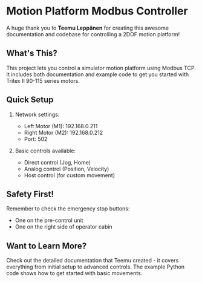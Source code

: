 # Motion Platform Modbus Controller

A huge thank you to **Teemu Leppänen** for creating this awesome documentation and codebase for controlling a 2DOF motion platform!

## What's This?
This project lets you control a simulator motion platform using Modbus TCP. It includes both documentation and example code to get you started with Tritex II 90-115 series motors.

## Quick Setup
1. Network settings:
   - Left Motor (M1): 192.168.0.211
   - Right Motor (M2): 192.168.0.212
   - Port: 502

2. Basic controls available:
   - Direct control (Jog, Home)
   - Analog control (Position, Velocity)
   - Host control (for custom movement)

## Safety First!
Remember to check the emergency stop buttons:
- One on the pre-control unit
- One on the right side of operator cabin

## Want to Learn More?
Check out the detailed documentation that Teemu created - it covers everything from initial setup to advanced controls. The example Python code shows how to get started with basic movements.